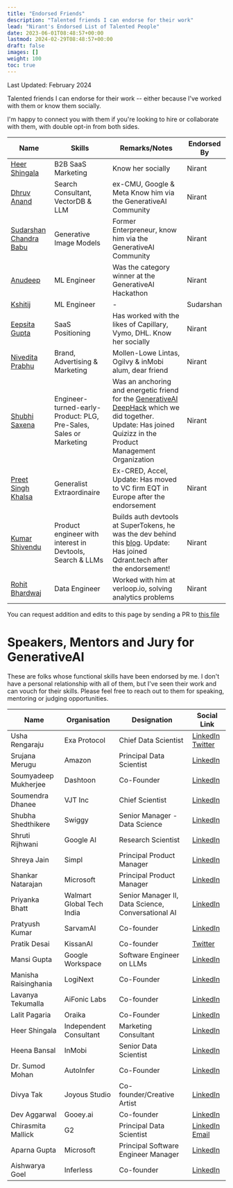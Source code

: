 ```yaml
---
title: "Endorsed Friends"
description: "Talented friends I can endorse for their work"
lead: "Nirant's Endorsed List of Talented People"
date: 2023-06-01T08:48:57+00:00
lastmod: 2024-02-29T08:48:57+00:00
draft: false
images: []
weight: 100
toc: true
---
```

Last Updated: February 2024

Talented friends I can endorse for their work -- either because I've worked with them or know them socially.

I'm happy to connect you with them if you're looking to hire or collaborate with them, with double opt-in from both sides.

| Name | Skills | Remarks/Notes | Endorsed By |
| --- | --- | --- | -- |
| [Heer Shingala](https://www.linkedin.com/in/heer-shingala/?originalSubdomain=in) | B2B SaaS Marketing | Know her socially | Nirant |
| [Dhruv Anand](https://www.linkedin.com/in/dhruv-anand-ainorthstartech/) | Search Consultant, VectorDB & LLM | ex-CMU, Google & Meta Know him via the GenerativeAI Community | Nirant |
| [Sudarshan Chandra Babu](https://www.linkedin.com/in/cbsudux/) | Generative Image Models | Former Enterpreneur, know him via the GenerativeAI Community | Nirant |
| [Anudeep](https://www.linkedin.com/in/anudeepyegireddi/) | ML Engineer | Was the category winner at the GenerativeAI Hackathon | Nirant |
| [Kshitij](https://www.linkedin.com/in/agrawalkshitij/) | ML Engineer | - | Sudarshan |
| [Eepsita Gupta](https://www.linkedin.com/in/eepsita/) | SaaS Positioning | Has worked with the likes of Capillary, Vymo, DHL. Know her socially | Nirant |
| [Nivedita Prabhu](https://www.linkedin.com/in/niveditaprabhu/) | Brand, Advertising & Marketing | Mollen-Lowe Lintas, Ogilvy & inMobi alum, dear friend | Nirant |
| [Shubhi Saxena](https://www.linkedin.com/in/shubhi-saxena-28241975/) | Engineer-turned-early-Product: PLG, Pre-Sales, Sales or Marketing | Was an anchoring and energetic friend for the [GenerativeAI DeepHack](https://nirantk.com/deephackdemos) which we did together. Update: Has joined Quizizz in the Product Management Organization | Nirant |
| [Preet Singh Khalsa](https://www.linkedin.com/in/psk97/) | Generalist Extraordinaire | Ex-CRED, Accel, Update: Has moved to VC firm EQT in Europe after the endorsement | Nirant | 
| [Kumar Shivendu](https://www.linkedin.com/in/kshivendu/) | Product engineer with interest in Devtools, Search & LLMs | Builds auth devtools at SuperTokens, he was the dev behind this [blog](https://nirantk.com/writing/pgvector-vs-qdrant/). Update: Has joined Qdrant.tech after the endorsement! | Nirant |
| [Rohit Bhardwaj](https://www.linkedin.com/in/ro7it/) | Data Engineer | Worked with him at verloop.io, solving analytics problems | Nirant | 

You can request addition and edits to this page by sending a PR to [this file](https://github.com/NirantK/nirantk.github.io/blob/main/content/en/endorsed.md)

# Speakers, Mentors and Jury for GenerativeAI

These are folks whose functional skills have been endorsed by me. I don't have a personal relationship with all of them, but I've seen their work and can vouch for their skills. Please feel free to reach out to them for speaking, mentoring or judging opportunities.

| Name                | Organisation            | Designation                          | Social Link                                                                                                        |
|---------------------|-------------------------|--------------------------------------|--------------------------------------------------------------------------------------------------------------------|
| Usha Rengaraju      | Exa Protocol            | Chief Data Scientist                 | [LinkedIn](https://www.linkedin.com/in/usha-rengaraju-b570b7a2/) [Twitter](https://twitter.com/URengaraju)         |
| Srujana Merugu      | Amazon                  | Principal Data Scientist             | [LinkedIn](https://www.linkedin.com/in/srujana-merugu-a7243819/?originalSubdomain=in)                              |
| Soumyadeep Mukherjee| Dashtoon                | Co-Founder                           | [LinkedIn](https://www.linkedin.com/in/soumyadeepmukherjee/?originalSubdomain=in)                                  |
| Soumendra Dhanee    | VJT Inc                 | Chief Scientist                      | [LinkedIn](https://www.linkedin.com/in/soumendradhanee/?originalSubdomain=in)                                      |
| Shubha Shedthikere  | Swiggy                  | Senior Manager - Data Science        | [LinkedIn](https://www.linkedin.com/in/shubha-shedthikere-233a3814/)                                               |
| Shruti Rijhwani     | Google AI               | Research Scientist                   | [LinkedIn](https://www.linkedin.com/in/shrutirijhwani/)                                                            |
| Shreya Jain         | Simpl                   | Principal Product Manager            | [LinkedIn](https://www.linkedin.com/in/shreya-jain24/?originalSubdomain=in)                                        |
| Shankar Natarajan   | Microsoft               | Principal Product Manager            | [LinkedIn](https://www.linkedin.com/in/shankar-natarajan-0314b511/)                                                |
| Priyanka Bhatt      | Walmart Global Tech India| Senior Manager II, Data Science, Conversational AI | [LinkedIn](https://www.linkedin.com/in/priyanka-bhatt/)                        |
| Pratyush Kumar      | SarvamAI                | Co-founder                           | [LinkedIn](https://www.linkedin.com/in/pratyush-kumar-8844a8a3/)                                                    |
| Pratik Desai        | KissanAI                | Co-founder                           | [Twitter](https://twitter.com/chheplo?lang=en)                                                                      |
| Mansi Gupta         | Google Workspace        | Software Engineer on LLMs            | [LinkedIn](https://www.linkedin.com/in/immansigupta/)                                                               |
| Manisha Raisinghania| LogiNext                | Co-Founder                           | [LinkedIn](https://www.linkedin.com/in/manisha-raisinghani/?originalSubdomain=in)                                   |
| Lavanya Tekumalla   | AiFonic Labs            | Co-founder                           | [LinkedIn](https://www.linkedin.com/in/lavanyats/)                                                                   |
| Lalit Pagaria       | Oraika                  | Co-Founder                           | [LinkedIn](https://www.linkedin.com/in/lalitpagaria/?originalsubdomain=in)                                          |
| Heer Shingala       | Independent Consultant  | Marketing Consultant                 | [LinkedIn](https://www.linkedin.com/in/heer-shingala/)                                                               |
| Heena Bansal        | InMobi                  | Senior Data Scientist                | [LinkedIn](https://www.linkedin.com/in/heenabansal/)                                                                 |
| Dr. Sumod Mohan     | AutoInfer               | Co-Founder                           | [LinkedIn](https://www.linkedin.com/in/sumod-k-mohan-3a30127/?originalSubdomain=in)                                 |
| Divya Tak           | Joyous Studio           | Co-founder/Creative Artist           | [LinkedIn](https://www.linkedin.com/in/divya-tak-56019522/?originalSubdomain=in)                                    |
| Dev Aggarwal        | Gooey.ai                | Co-founder                           | [LinkedIn](https://www.linkedin.com/in/dev-aggarwal-3616a0179/?originalSubdomain=in)                                |
| Chirasmita Mallick  | G2                      | Principal Data Scientist             | [LinkedIn](https://www.linkedin.com/in/chirasmitamallick/) [Email](mailto:hi@chirasmita.com)                        |
| Aparna Gupta        | Microsoft               | Principal Software Engineer Manager  | [LinkedIn](https://www.linkedin.com/in/aparanagupta/)                                                               |
| Aishwarya Goel      | Inferless               | Co-founder                           | [LinkedIn](https://www.linkedin.com/in/aishwarya-goel/?originalSubdomain=in)                                        |
